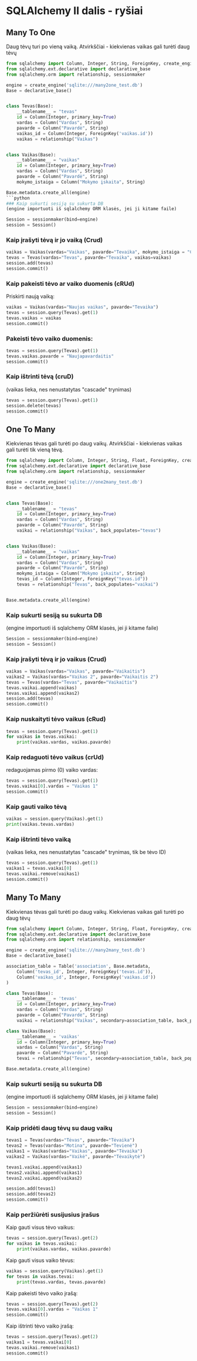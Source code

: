 # SQLAlchemy II dalis - ryšiai
## Many To One
Daug tėvų turi po vieną vaiką. Atvirkščiai - kiekvienas vaikas gali turėti daug tėvų
```python
from sqlalchemy import Column, Integer, String, ForeignKey, create_engine
from sqlalchemy.ext.declarative import declarative_base
from sqlalchemy.orm import relationship, sessionmaker

engine = create_engine('sqlite:///many2one_test.db')
Base = declarative_base()


class Tevas(Base):
    __tablename__ = "tevas"
    id = Column(Integer, primary_key=True)
    vardas = Column("Vardas", String)
    pavarde = Column("Pavardė", String)
    vaikas_id = Column(Integer, ForeignKey('vaikas.id'))
    vaikas = relationship("Vaikas")


class Vaikas(Base):
    __tablename__ = "vaikas"
    id = Column(Integer, primary_key=True)
    vardas = Column("Vardas", String)
    pavarde = Column("Pavardė", String)
    mokymo_istaiga = Column("Mokymo įskaita", String)

Base.metadata.create_all(engine)
```python
### Kaip sukurti sesiją su sukurta DB
(engine importuoti iš sqlalchemy ORM klasės, jei ji kitame faile)

Session = sessionmaker(bind=engine)
session = Session()
```
### Kaip įrašyti tėvą ir jo vaiką (Crud)
```python
vaikas = Vaikas(vardas="Vaikas", pavarde="Tevaika", mokymo_istaiga = "Čiurlionio gimnazija")
tevas = Tevas(vardas="Tevas", pavarde="Tevaika", vaikas=vaikas)
session.add(tevas)
session.commit()
```
### Kaip pakeisti tėvo ar vaiko duomenis (cRUd)
Priskirti naują vaiką:
```python
vaikas = Vaikas(vardas="Naujas vaikas", pavarde="Tevaika")
tevas = session.query(Tevas).get(1)
tevas.vaikas = vaikas
session.commit()
```
### Pakeisti tėvo vaiko duomenis:
```python
tevas = session.query(Tevas).get(1)
tevas.vaikas.pavarde = "Naujapavardaitis"
session.commit()
```
### Kaip ištrinti tėvą (cruD)
(vaikas lieka, nes nenustatytas "cascade" trynimas)
```python
tevas = session.query(Tevas).get(1)
session.delete(tevas)
session.commit()
```
## One To Many
Kiekvienas tėvas gali turėti po daug vaikų. Atvirkščiai - kiekvienas vaikas gali turėti tik vieną tėvą.
```python
from sqlalchemy import Column, Integer, String, Float, ForeignKey, create_engine
from sqlalchemy.ext.declarative import declarative_base
from sqlalchemy.orm import relationship, sessionmaker

engine = create_engine('sqlite:///one2many_test.db')
Base = declarative_base()


class Tevas(Base):
    __tablename__ = "tevas"
    id = Column(Integer, primary_key=True)
    vardas = Column("Vardas", String)
    pavarde = Column("Pavardė", String)
    vaikai = relationship("Vaikas", back_populates="tevas")


class Vaikas(Base):
    __tablename__ = "vaikas"
    id = Column(Integer, primary_key=True)
    vardas = Column("Vardas", String)
    pavarde = Column("Pavardė", String)
    mokymo_istaiga = Column("Mokymo įskaita", String)
    tevas_id = Column(Integer, ForeignKey("tevas.id"))
    tevas = relationship("Tevas", back_populates="vaikai")


Base.metadata.create_all(engine)
```
### Kaip sukurti sesiją su sukurta DB
(engine importuoti iš sqlalchemy ORM klasės, jei ji kitame faile)
```python
Session = sessionmaker(bind=engine)
session = Session()
```
### Kaip įrašyti tėvą ir jo vaikus (Crud)
```python
vaikas = Vaikas(vardas="Vaikas", pavarde="Vaikaitis")
vaikas2 = Vaikas(vardas="Vaikas 2", pavarde="Vaikaitis 2")
tevas = Tevas(vardas="Tevas", pavarde="Vaikaitis")
tevas.vaikai.append(vaikas)
tevas.vaikai.append(vaikas2)
session.add(tevas)
session.commit()
```
### Kaip nuskaityti tėvo vaikus (cRud)
```python
tevas = session.query(Tevas).get(1)
for vaikas in tevas.vaikai:
    print(vaikas.vardas, vaikas.pavarde)
```
### Kaip redaguoti tėvo vaikus (crUd)
redaguojamas pirmo (0) vaiko vardas:
```python
tevas = session.query(Tevas).get(1)
tevas.vaikai[0].vardas = "Vaikas 1"
session.commit()
```
### Kaip gauti vaiko tėvą
```python
vaikas = session.query(Vaikas).get(1)
print(vaikas.tevas.vardas)
```
### Kaip ištrinti tėvo vaiką
(vaikas lieka, nes nenustatytas "cascade" trynimas, tik be tėvo ID)
```python
tevas = session.query(Tevas).get(1)
vaikas1 = tevas.vaikai[0]
tevas.vaikai.remove(vaikas1)
session.commit()
```
## Many To Many
Kiekvienas tėvas gali turėti po daug vaikų. Kiekvienas vaikas gali turėti po daug tėvų
```python
from sqlalchemy import Column, Integer, String, Float, ForeignKey, create_engine, Table
from sqlalchemy.ext.declarative import declarative_base
from sqlalchemy.orm import relationship, sessionmaker

engine = create_engine('sqlite:///many2many_test.db')
Base = declarative_base()

association_table = Table('association', Base.metadata,
    Column('tevas_id', Integer, ForeignKey('tevas.id')),
    Column('vaikas_id', Integer, ForeignKey('vaikas.id'))
)

class Tevas(Base):
    __tablename__ = 'tevas'
    id = Column(Integer, primary_key=True)
    vardas = Column("Vardas", String)
    pavarde = Column("Pavardė", String)
    vaikai = relationship("Vaikas", secondary=association_table, back_populates="tevai")

class Vaikas(Base):
    __tablename__ = 'vaikas'
    id = Column(Integer, primary_key=True)
    vardas = Column("Vardas", String)
    pavarde = Column("Pavardė", String)
    tevai = relationship("Tevas", secondary=association_table, back_populates="vaikai")

Base.metadata.create_all(engine)
```
### Kaip sukurti sesiją su sukurta DB
(engine importuoti iš sqlalchemy ORM klasės, jei ji kitame faile)
```python
Session = sessionmaker(bind=engine)
session = Session()
```
### Kaip pridėti daug tėvų su daug vaikų
```python
tevas1 = Tevas(vardas="Tėvas", pavarde="Tėvaika")
tevas2 = Tevas(vardas="Motina", pavarde="Tevienė")
vaikas1 = Vaikas(vardas="Vaikas", pavarde="Tėvaika")
vaikas2 = Vaikas(vardas="Vaikė", pavarde="Tėvaikytė")

tevas1.vaikai.append(vaikas1)
tevas2.vaikai.append(vaikas1)
tevas2.vaikai.append(vaikas2)

session.add(tevas1)
session.add(tevas2)
session.commit()
```
### Kaip peržiūrėti susijusius įrašus
Kaip gauti visus tėvo vaikus:
```python
tevas = session.query(Tevas).get(2)
for vaikas in tevas.vaikai:
    print(vaikas.vardas, vaikas.pavarde)
```
Kaip gauti visus vaiko tėvus:
```python
vaikas = session.query(Vaikas).get(1)
for tevas in vaikas.tevai:
    print(tevas.vardas, tevas.pavarde)
```
Kaip pakeisti tėvo vaiko įrašą:
```python
tevas = session.query(Tevas).get(2)
tevas.vaikai[0].vardas = "Vaikas 1"
session.commit()
```
Kaip ištrinti tėvo vaiko įrašą:
```python
tevas = session.query(Tevas).get(2)
vaikas1 = tevas.vaikai[0]
tevas.vaikai.remove(vaikas1)
session.commit()
```
